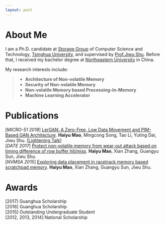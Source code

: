 ```yaml
---
layout: post
---
```


# About Me

I am a Ph.D. candidate at [Storage Group](http://storage.cs.tsinghua.edu.cn/) of Computer Science and Technology, [Tsinghua University](http://www.tsinghua.edu.cn/publish/thu2018/index.html), and supervised by [Prof.Jiwu Shu](http://storage.cs.tsinghua.edu.cn/~jiwu-shu/). Before that, I received my bachelor degree at [Northeastern University](http://english.neu.edu.cn/) in China.

My research interests include:
>- **Architecture of Non-volatile Memory**
>- **Security of Non-volatile Memory**
>- **Non-volatile Memory based Processing-In-Memory**
>- **Machine Learning Accelerator**

# Publications

\[*MICRO-51 2018*\] [LerGAN: A Zero-Free, Low Data Movement and PIM-Based GAN Architecture](https://ieeexplore.ieee.org/abstract/document/8574577).
**Haiyu Mao**, Mingcong Song, Tao Li, Yuting Dai, Jiwu Shu. \[[Lightening Talk](https://www.youtube.com/watch?v=dmsGaoJKbAU)\]<br>
 \[*DATE 2017*\] [Protect non-volatile memory from wear-out attack based on timing difference of row buffer hit/miss](https://ieeexplore.ieee.org/document/7927251).
**Haiyu Mao**, Xian Zhang, Guangyu Sun, Jiwu Shu.<br>
\[*NVMSA 2015*\] [Exploring data placement in racetrack memory based scratchpad memory](https://ieeexplore.ieee.org/document/7304358).
**Haiyu Mao**, Xian Zhang, Guangyu Sun, Jiwu Shu.<br>




# Awards
\[2017\] Guanghua Scholarship <br>
\[2016\] Guanghua Scholarship <br>
\[2015\] Outstanding Undergraduate Student <br>
\[2012, 2013, 2014\] National Scholarship <br>

